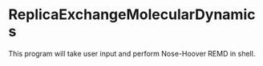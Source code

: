 # ReplicaExchangeMolecularDynamics
This program will take user input and perform Nose-Hoover REMD in shell.
